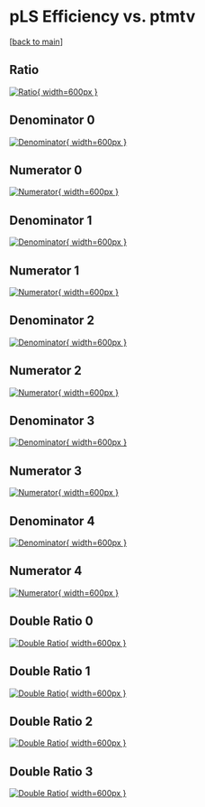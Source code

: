 # pLS Efficiency vs. ptmtv

[[back to main](./)]



## Ratio

[![Ratio](../mtv/var/pLS_loweta_13_0_eff_ptmtv.png){ width=600px }](../mtv/var/pLS_loweta_13_0_eff_ptmtv.pdf)

## Denominator 0

[![Denominator](../mtv/den/pLS_loweta_13_0_eff_ptmtv_den0.png){ width=600px }](../mtv/den/pLS_loweta_13_0_eff_ptmtv_den0.pdf)

## Numerator 0

[![Numerator](../mtv/num/pLS_loweta_13_0_eff_ptmtv_num0.png){ width=600px }](../mtv/num/pLS_loweta_13_0_eff_ptmtv_num0.pdf)

## Denominator 1

[![Denominator](../mtv/den/pLS_loweta_13_0_eff_ptmtv_den1.png){ width=600px }](../mtv/den/pLS_loweta_13_0_eff_ptmtv_den1.pdf)

## Numerator 1

[![Numerator](../mtv/num/pLS_loweta_13_0_eff_ptmtv_num1.png){ width=600px }](../mtv/num/pLS_loweta_13_0_eff_ptmtv_num1.pdf)

## Denominator 2

[![Denominator](../mtv/den/pLS_loweta_13_0_eff_ptmtv_den2.png){ width=600px }](../mtv/den/pLS_loweta_13_0_eff_ptmtv_den2.pdf)

## Numerator 2

[![Numerator](../mtv/num/pLS_loweta_13_0_eff_ptmtv_num2.png){ width=600px }](../mtv/num/pLS_loweta_13_0_eff_ptmtv_num2.pdf)

## Denominator 3

[![Denominator](../mtv/den/pLS_loweta_13_0_eff_ptmtv_den3.png){ width=600px }](../mtv/den/pLS_loweta_13_0_eff_ptmtv_den3.pdf)

## Numerator 3

[![Numerator](../mtv/num/pLS_loweta_13_0_eff_ptmtv_num3.png){ width=600px }](../mtv/num/pLS_loweta_13_0_eff_ptmtv_num3.pdf)

## Denominator 4

[![Denominator](../mtv/den/pLS_loweta_13_0_eff_ptmtv_den4.png){ width=600px }](../mtv/den/pLS_loweta_13_0_eff_ptmtv_den4.pdf)

## Numerator 4

[![Numerator](../mtv/num/pLS_loweta_13_0_eff_ptmtv_num4.png){ width=600px }](../mtv/num/pLS_loweta_13_0_eff_ptmtv_num4.pdf)

## Double Ratio 0

[![Double Ratio](../mtv/ratio/pLS_loweta_13_0_eff_ptmtv_ratio0.png){ width=600px }](../mtv/ratio/pLS_loweta_13_0_eff_ptmtv_ratio0.pdf)

## Double Ratio 1

[![Double Ratio](../mtv/ratio/pLS_loweta_13_0_eff_ptmtv_ratio1.png){ width=600px }](../mtv/ratio/pLS_loweta_13_0_eff_ptmtv_ratio1.pdf)

## Double Ratio 2

[![Double Ratio](../mtv/ratio/pLS_loweta_13_0_eff_ptmtv_ratio2.png){ width=600px }](../mtv/ratio/pLS_loweta_13_0_eff_ptmtv_ratio2.pdf)

## Double Ratio 3

[![Double Ratio](../mtv/ratio/pLS_loweta_13_0_eff_ptmtv_ratio3.png){ width=600px }](../mtv/ratio/pLS_loweta_13_0_eff_ptmtv_ratio3.pdf)


